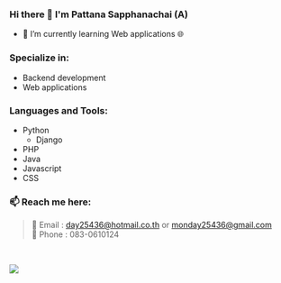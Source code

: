 ### Hi there 👋 I'm Pattana Sapphanachai (A)

<!--
**6210612831/6210612831** is a ✨ _special_ ✨ repository because its `README.md` (this file) appears on your GitHub profile.

Here are some ideas to get you started:

- 🔭 I’m currently working on ...
- 🌱 I’m currently learning ...
- 👯 I’m looking to collaborate on ...
- 🤔 I’m looking for help with ...
- 💬 Ask me about ...
- 📫 How to reach me: ...
- 😄 Pronouns: ...
- ⚡ Fun fact: ...
-->

- 🌱 I’m currently learning Web applications 🌐

### Specialize in:

- Backend development
- Web applications

### Languages and Tools:

- Python
  - Django
- PHP
- Java
- Javascript
- CSS

### 📫 Reach me here:

> 📧 Email : <day25436@hotmail.co.th> or <monday25436@gmail.com>
> <br>
> 📱  Phone : 083-0610124

<br>

![](https://github-readme-stats.vercel.app/api?username=6210612831&count_private=true&show_icons=true&hide_border=true&theme=tokyonight)
